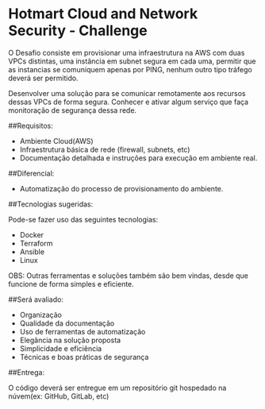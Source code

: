 # Hotmart Cloud and Network Security - Challenge

O Desafio consiste em provisionar uma infraestrutura na AWS com duas VPCs distintas, uma instância em subnet segura em cada uma, permitir que as instancias se comuniquem apenas por PING, nenhum outro tipo tráfego deverá ser permitido.

Desenvolver uma solução para se comunicar remotamente aos recursos dessas VPCs de forma segura.
Conhecer e ativar algum serviço que faça monitoração de segurança dessa rede.

##Requisitos:

* Ambiente Cloud(AWS)
* Infraestrutura básica de rede (firewall, subnets, etc)
* Documentação detalhada e instruções para execução em ambiente real.

##Diferencial:
* Automatização do processo de provisionamento do ambiente.

##Tecnologias sugeridas:

Pode-se fazer uso das seguintes tecnologias:

* Docker
* Terraform
* Ansible
* Linux

OBS: Outras ferramentas e soluções também são bem vindas, desde que funcione de forma simples e eficiente.

##Será avaliado:

* Organização
* Qualidade da documentação
* Uso de ferramentas de automatização
* Elegância na solução proposta
* Simplicidade e eficiência
* Técnicas e boas práticas de segurança

##Entrega:

O código deverá ser entregue em um repositório git hospedado na núvem(ex: GitHub, GitLab, etc)
